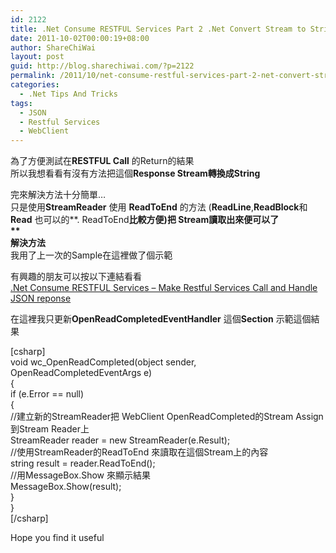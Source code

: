 ```yaml
---
id: 2122
title: .Net Consume RESTFUL Services Part 2 .Net Convert Stream to String/ .Net Convert ByteArray to String
date: 2011-10-02T00:00:19+08:00
author: ShareChiWai
layout: post
guid: http://blog.sharechiwai.com/?p=2122
permalink: /2011/10/net-consume-restful-services-part-2-net-convert-stream-to-string-net-convert-bytearray-to-string/
categories:
  - .Net Tips And Tricks
tags:
  - JSON
  - Restful Services
  - WebClient
---
```

為了方便測試在**RESTFUL Call** 的Return的結果  
所以我想看看有沒有方法把這個**Response Stream轉換成String**

完來解決方法十分簡單&#8230;  
只是使用**StreamReader** 使用 **ReadToEnd** 的方法 (**ReadLine**,**ReadBlock**和**Read** 也可以的**. ReadToEnd**比較方便)把 Stream讀取出來便可以了  
**  
解決方法**  
我用了上一次的Sample在這裡做了個示範

有興趣的朋友可以按以下連結看看  
 <a title=".Net Consume RESTFUL Services – Make Restful Services Call and Handle JSON reponse" href="http://blog.sharechiwai.com/2011/09/net-make-restful-services-call-and-handle-json-reponse/" target="_blank">.Net Consume RESTFUL Services – Make Restful Services Call and Handle JSON reponse</a>

在這裡我只更新**OpenReadCompletedEventHandler** 這個**Section** 示範這個結果

[csharp]  
void wc_OpenReadCompleted(object sender, OpenReadCompletedEventArgs e)  
{  
if (e.Error == null)  
{  
//建立新的StreamReader把 WebClient OpenReadCompleted的Stream Assign 到Stream Reader上  
StreamReader reader = new StreamReader(e.Result);  
//使用StreamReader的ReadToEnd 來讀取在這個Stream上的內容  
string result = reader.ReadToEnd();  
//用MessageBox.Show 來顯示結果  
MessageBox.Show(result);  
}  
}  
[/csharp]

Hope you find it useful